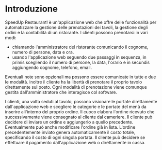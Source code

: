 # Introduzione

SpeedUp Restaurant! è un'applicazione web che offre delle funzionalità per automatizzare la gestione delle prenotazioni dei tavoli, la gestione degli ordini e la contabilità di un ristorante. 
I clienti possono prenotarsi in vari modi: 

- chiamando l'amministratore del ristorante comunicando il cognome, numero di persone, data e ora.
- usando l'applicazione web seguendo due passaggi in sequenza, in primis scegliendo il numero di persone, la data, l'orario e in secundis aggiungendo cognome, telefono, email.

Eventuali note sono opzionali ma possono essere comunicate in tutte e due le modalità. Inoltre il cliente ha la libertà di prenotare il proprio tavolo direttamente sul posto. Ogni modalità di prenotazione viene comunque gestita dall'amministratore che interagisce col software.

I clienti, una volta seduti al tavolo, possono visionare le portate direttamente dall'applicazione web e scegliere le categorie e le portate del menù da inserire all'interno del proprio ordine. Il cuoco elabora l'ordine ricevuto che successivamente viene consegnato al cliente dal cameriere. Il cliente può decidere di inviare un ordine e aggiungerlo a quello precedente. Eventualmente può anche modificare l'ordine già in lista. 
L'ordine precedentemente inviato genera automaticamente il costo totale, specificando il costo di ogni singola portata. Il cliente può decidere se effettuare il pagamento dall'applicazione web o direttamente in cassa.